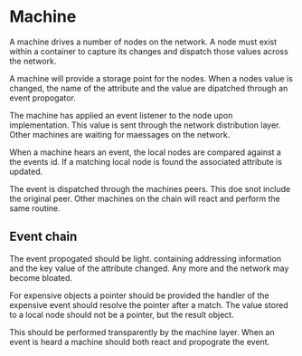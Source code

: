 # Machine

A machine drives a number of nodes on the network. A node must exist within a container to capture its changes and dispatch those values across the network.

A machine will provide a storage point for the nodes. When a nodes value is changed, the name of the attribute and the value are dipatched through an event propogator.

The machine has applied an event listener to the node upon implementation. This value is sent through the network distribution layer. Other machines are waiting for maessages on the network.

When a machine hears an event, the local nodes are compared against a the events id. If a matching local node is found the associated attribute is updated.

The event is dispatched through the machines peers. This doe snot include the original peer. Other machines on the chain will react and perform the same routine.

## Event chain

The event propogated should be light. containing addressing information and the key value of the attribute changed. Any more and the network may become bloated.

For expensive objects a pointer should be provided the handler of the expensive event should resolve the pointer after a match. The value stored to a local node should not be a pointer, but the result object.

This should be performed transparently by the machine layer. When an event is heard a machine should both react and propograte the event.


